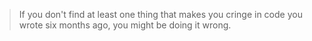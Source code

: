 <!-- .slide: data-background="resources/facepalm.jpg" -->

> If you don't find at least one thing that makes you cringe in code you wrote six months ago, you might be doing it wrong.